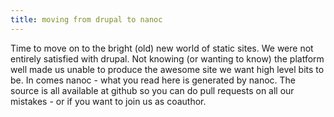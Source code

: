 ```yaml
---
title: moving from drupal to nanoc
---
```


Time to move on to the bright (old) new world of static sites. We were not
entirely satisfied with drupal. Not knowing (or wanting to know) the platform
well made us unable to produce the awesome site we want high level bits to be.
In comes nanoc - what you read here is generated by nanoc. The source is all
available at github so you can do pull requests on all our mistakes - or if you
want to join us as coauthor.
